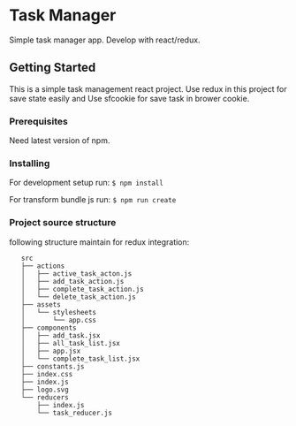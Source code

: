# Task Manager

Simple task manager app. Develop with react/redux.

## Getting Started

This is a simple task management react project.
Use redux in this project for save state easily and Use sfcookie for save task in brower cookie.

### Prerequisites

Need latest version of npm.

### Installing

For development setup run:
    ```
        $ npm install
    ```

For transform bundle js run:
    ```
        $ npm run create
    ```

### Project source structure
 following structure maintain for redux integration:
 ```
    src
    ├── actions
    │   ├── active_task_acton.js
    │   ├── add_task_action.js
    │   ├── complete_task_action.js
    │   └── delete_task_action.js
    ├── assets
    │   └── stylesheets
    │       └── app.css
    ├── components
    │   ├── add_task.jsx
    │   ├── all_task_list.jsx
    │   ├── app.jsx
    │   └── complete_task_list.jsx
    ├── constants.js
    ├── index.css
    ├── index.js
    ├── logo.svg
    └── reducers
        ├── index.js
        └── task_reducer.js


 ```